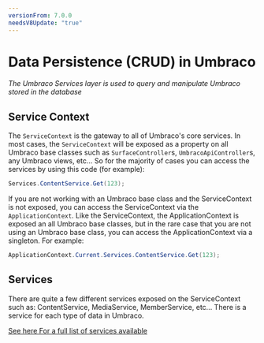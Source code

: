 ```yaml
---
versionFrom: 7.0.0
needsV8Update: "true"
---
```


# Data Persistence (CRUD) in Umbraco

_The Umbraco Services layer is used to query and manipulate Umbraco stored in the database_

## Service Context

The `ServiceContext` is the gateway to all of Umbraco's core services. In most cases, the `ServiceContext` will be
exposed as a property on all Umbraco base classes such as `SurfaceController`s, `UmbracoApiController`s, any Umbraco views, etc...
So for the majority of cases you can access the services by using this code (for example):

```csharp
Services.ContentService.Get(123);
```

If you are not working with an Umbraco base class and the ServiceContext is not exposed, you can access the ServiceContext via the
`ApplicationContext`. Like the ServiceContext, the ApplicationContext is exposed an all Umbraco base classes, but in the rare case
that you are not using an Umbraco base class, you can access the ApplicationContext via a singleton. For example:

```csharp
ApplicationContext.Current.Services.ContentService.Get(123);
```

## Services

There are quite a few different services exposed on the ServiceContext such as: ContentService, MediaService, MemberService, etc...
There is a service for each type of data in Umbraco.

[See here For a full list of services available](../../Reference/Management/Services/)
